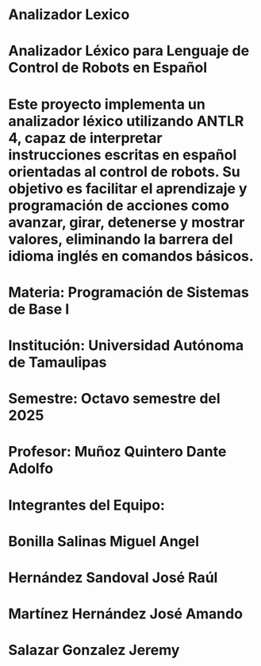 # Analizador Lexico

# Analizador Léxico para Lenguaje de Control de Robots en Español
# Este proyecto implementa un analizador léxico utilizando ANTLR 4, capaz de interpretar instrucciones escritas en español orientadas al control de robots. Su objetivo es facilitar el aprendizaje y programación de acciones como avanzar, girar, detenerse y mostrar valores, eliminando la barrera del idioma inglés en comandos básicos.

# Materia: Programación de Sistemas de Base I
# Institución: Universidad Autónoma de Tamaulipas
# Semestre: Octavo semestre del 2025
# Profesor: Muñoz Quintero Dante Adolfo

# Integrantes del Equipo:
# Bonilla Salinas Miguel Angel
# Hernández Sandoval José Raúl
# Martínez Hernández José Amando
# Salazar Gonzalez Jeremy

